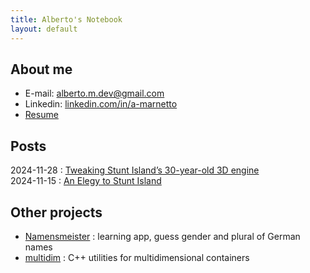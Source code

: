```yaml
---
title: Alberto's Notebook
layout: default
---
```


## About me

* E-mail: [alberto.m.dev@gmail.com](mailto:alberto.m.dev@gmail.com)
* Linkedin: [linkedin.com/in/a-marnetto](https://linkedin.com/in/a-marnetto)
* [Resume](assets/index/cv-alberto-marnetto.pdf) 

## Posts

2024-11-28 : [Tweaking Stunt Island’s 30-year-old 3D engine](https://annali-af6.pages.dev/2024/11/20/tweaking-stunt-island) <br/>
2024-11-15 : [An Elegy to Stunt Island](https://annali-af6.pages.dev/2024/11/15/stunt-island-elegy)

## Other projects

* [Namensmeister](https://play.google.com/store/apps/details?id=marnetto.namensmeister) : learning app, guess gender and plural of German names
* [multidim](https://github.com/AlbertoMarnetto/multidim) :  C++ utilities for multidimensional containers

